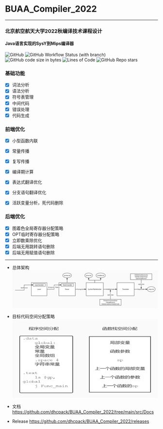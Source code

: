 # BUAA_Compiler_2022

------------
### 北京航空航天大学2022秋编译技术课程设计
#### Java语言实现的SysY到Mips编译器

![GitHub](https://img.shields.io/github/license/dhcpack/BUAA_Compiler_2022)
![GitHub Workflow Status (with branch)](https://img.shields.io/github/actions/workflow/status/dhcpack/BUAA_Compiler_2022/release.yml?branch=main&label=build-and-release)
![GitHub code size in bytes](https://img.shields.io/github/languages/code-size/dhcpack/BUAA_Compiler_2022)
![Lines of Code](https://img.shields.io/badge/Lines%20of%20Code-10837-blue)
![GitHub Repo stars](https://img.shields.io/github/stars/dhcpack/BUAA_Compiler_2022?style=social)

### 基础功能
- [x] 词法分析
- [x] 语法分析
- [x] 符号表管理
- [x] 中间代码
- [x] 错误处理
- [x] 代码生成

### 前端优化
- [x] 小型函数内联
- [x] 常量传播
- [x] 复写传播
- [x] 编译期计算
- [x] 表达式翻译优化
- [x] 分支语句翻译优化
- [x] 活跃变量分析，死代码删除


### 后端优化
- [x] 图着色全局寄存器分配策略
- [x] OPT临时寄存器分配策略
- [x] 立即数乘除优化
- [x] 后端无用跳转语句删除
- [x] 后端无用赋值语句删除

--------------

- 总体架构
  ![总体架构](./src/Docs/img/总体架构.jpg)

- 目标代码空间分配策略
  ![空间分配](./src/Docs/img/空间分配.png)

- 文档
  https://github.com/dhcpack/BUAA_Compiler_2022/tree/main/src/Docs

- Release
  https://github.com/dhcpack/BUAA_Compiler_2022/releases